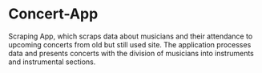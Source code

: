 # Concert-App
Scraping App, which scraps data about musicians and their attendance to upcoming concerts from old but still used site. 
The application processes data and presents concerts with the division of musicians into instruments and instrumental sections. 
